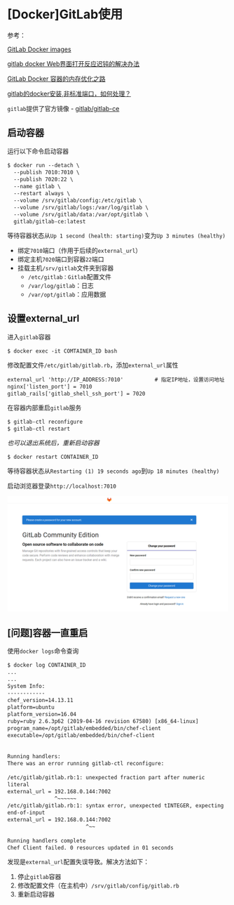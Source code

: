 
# [Docker]GitLab使用

参考：

[GitLab Docker images](https://docs.gitlab.com/omnibus/docker/)

[gitlab docker Web界面打开反应迟钝的解决办法](https://blog.csdn.net/happyfreeangel/article/details/88653846)

[GitLab Docker 容器的内存优化之路](https://www.imooc.com/article/48668)

[gitlab的docker安装,非标准端口，如何处理？](https://www.cnblogs.com/aguncn/p/10336175.html)

`gitlab`提供了官方镜像 - [gitlab/gitlab-ce](https://hub.docker.com/r/gitlab/gitlab-ce/)

## 启动容器

运行以下命令启动容器

```
$ docker run --detach \
  --publish 7010:7010 \
  --publish 7020:22 \
  --name gitlab \
  --restart always \
  --volume /srv/gitlab/config:/etc/gitlab \
  --volume /srv/gitlab/logs:/var/log/gitlab \
  --volume /srv/gitlab/data:/var/opt/gitlab \
  gitlab/gitlab-ce:latest
```

等待容器状态从`Up 1 second (health: starting)`变为`Up 3 minutes (healthy)`

* 绑定`7010`端口（作用于后续的`external_url`）
* 绑定主机`7020`端口到容器`22`端口
* 挂载主机`/srv/gitlab`文件夹到容器
    - `/etc/gitlab：Gitlab`配置文件
    - `/var/log/gitlab`：日志
    - `/var/opt/gitlab`：应用数据

## 设置external_url

进入`gitlab`容器

```
$ docker exec -it COMTAINER_ID bash
```

修改配置文件`/etc/gitlab/gitlab.rb`，添加`external_url`属性

```
external_url 'http://IP_ADDRESS:7010'          # 指定IP地址，设置访问地址
nginx['listen_port'] = 7010
gitlab_rails['gitlab_shell_ssh_port'] = 7020
```

在容器内部重启`gitlab`服务

```
$ gitlab-ctl reconfigure
$ gitlab-ctl restart
```

*也可以退出系统后，重新启动容器*

```
$ docker restart CONTAINER_ID
```

等待容器状态从`Restarting (1) 19 seconds ago`到`Up 18 minutes (healthy)`

启动浏览器登录`http://localhost:7010`

![](./imgs/gitlab-docker-start.png)

## [问题]容器一直重启

使用`docker logs`命令查询

```
$ docker log CONTAINER_ID
...
...
System Info:
------------
chef_version=14.13.11
platform=ubuntu
platform_version=16.04
ruby=ruby 2.6.3p62 (2019-04-16 revision 67580) [x86_64-linux]
program_name=/opt/gitlab/embedded/bin/chef-client
executable=/opt/gitlab/embedded/bin/chef-client


Running handlers:
There was an error running gitlab-ctl reconfigure:

/etc/gitlab/gitlab.rb:1: unexpected fraction part after numeric literal
external_url = 192.168.0.144:7002
               ^~~~~~~
/etc/gitlab/gitlab.rb:1: syntax error, unexpected tINTEGER, expecting end-of-input
external_url = 192.168.0.144:7002
                         ^~~

Running handlers complete
Chef Client failed. 0 resources updated in 01 seconds
```

发现是`external_url`配置失误导致。解决方法如下：

1. 停止`gitlab`容器
2. 修改配置文件（在主机中）`/srv/gitlab/config/gitlab.rb`
3. 重新启动容器